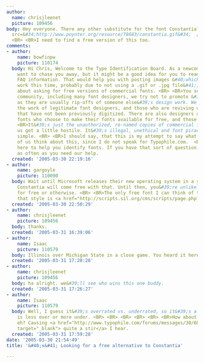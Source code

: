 ```yaml
---
author:
  name: chrisjleenet
  picture: 109456
body: Hey everyone. There any other substitute for the font Constantia? <BR>&#60;IMG
  src=&#34;http://www.poynter.org/resource/78683/constantia.gif&#34;  /&#62; <BR>http://www.poynter.org/resource/78683/constantia.gif
  <BR> <BR>I need to find a free version of this too.
comments:
- author:
    name: bowfinpw
    picture: 110174
  body: Hi Chris, Welcome to the Type Identification Board. As a newcomer, we don&#39;t
    want to chase you away, but it might be a good idea for you to read some of the
    FAQ information. That would help you with posting images &#40;which didn&#39;t
    work this time, probably due to not using a .gif or .jpg file&#41;, and possibly
    about asking for free versions of commercial fonts. <BR> <BR>You see, as a type-loving
    community, including many font designers, we try not to promote &#39;free versions&#39;,
    as they are usually rip-offs of someone else&#39;s design work. We prefer to support
    the work of legitimate font designers, and those who are reviving old designs
    that have not been previously digitized. There are also designers of original
    fonts who choose to make their fonts available for free, and those are fine too.  <BR>
    <BR>It&#39;s just the unauthorized, re-named copies of commercial fonts that make
    us get a little hostile. It&#39;s illegal, unethical and font piracy, plain and
    simple. <BR> <BR>I should say, that this is my attempt to say what I believe most
    of us think about this, since I do not speak for Typophile.com.  <BR> <BR>We are
    here to help you identify fonts. If you have that sort of question, come back
    as often as you need our help.
  created: '2005-03-30 22:19:16'
- author:
    name: gargoyle
    picture: 110090
  body: Wait until Microsoft releases their new operating system in a year or two,
    Constantia will come free with that. Until then, you&#39;re unlikely to find it
    for free or otherwise. <BR> <BR>The only free font I can think of that approaches
    that style is <a href="http://scripts.sil.org/cms/scripts/page.php?site_id=nrsi&amp;item_id=Gentium">Gentium</a>.
  created: '2005-03-30 22:50:29'
- author:
    name: chrisjleenet
    picture: 109456
  body: thanks.
  created: '2005-03-31 16:39:06'
- author:
    name: Isaac
    picture: 110579
  body: Illinois over Michigan State in a close game. You heard it here.
  created: '2005-03-31 17:20:28'
- author:
    name: chrisjleenet
    picture: 109456
  body: ha alright. we&#39;ll see who wins this one buddy.
  created: '2005-03-31 17:26:27'
- author:
    name: Isaac
    picture: 110579
  body: Well, I guess it&#39;s overrated vs. underrated, so it&#39;s a matter of who
    is less over or more under. <BR> <BR> <BR> <BR> <BR> <BR>How about that Constantia,
    eh? Causing <a href="http://www.typophile.com/forums/messages/30/68190.html?1111771426"
    target="_blank"> quite a stir</a> I hear.
  created: '2005-03-31 17:59:28'
date: '2005-03-30 21:54:49'
title: '&#40;x&#41; Looking for a free alternative to Constantia'

---
```


